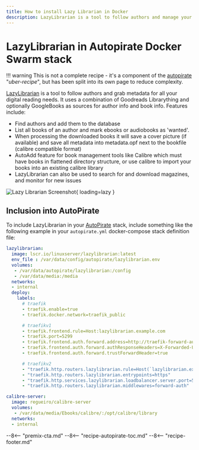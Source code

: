 ```yaml
---
title: How to install Lazy Librarian in Docker
description: LazyLibrarian is a tool to follow authors and manage your ebook / audiobook collection. It's a handy addition to the Autopirate Docker Swarm stack!
---
```


# LazyLibrarian in Autopirate Docker Swarm stack

!!! warning
    This is not a complete recipe - it's a component of the [autopirate](/recipes/autopirate/) "_uber-recipe_", but has been split into its own page to reduce complexity.

[LazyLibrarian](https://github.com/DobyTang/LazyLibrarian) is a tool to follow authors and grab metadata for all your digital reading needs. It uses a combination of Goodreads Librarything and optionally GoogleBooks as sources for author info and book info. Features include:

* Find authors and add them to the database
* List all books of an author and mark ebooks or audiobooks as 'wanted'.
* When processing the downloaded books it will save a cover picture (if available) and save all metadata into metadata.opf next to the bookfile (calibre compatible format)
* AutoAdd feature for book management tools like Calibre which must have books in flattened directory structure, or use calibre to import your books into an existing calibre library
* LazyLibrarian can also be used to search for and download magazines, and monitor for new issues

![Lazy Librarian Screenshot](/images/lazylibrarian.png){ loading=lazy }

## Inclusion into AutoPirate

To include LazyLibrarian in your [AutoPirate](/recipes/autopirate/) stack, include something like the following example in your `autopirate.yml` docker-compose stack definition file:

```yaml
lazylibrarian:
  image: lscr.io/linuxserver/lazylibrarian:latest
  env_file : /var/data/config/autopirate/lazylibrarian.env
  volumes:
   - /var/data/autopirate/lazylibrarian:/config
   - /var/data/media:/media
  networks:
  - internal
  deploy:
    labels:
      # traefik
      - traefik.enable=true
      - traefik.docker.network=traefik_public

      # traefikv1
      - traefik.frontend.rule=Host:lazylibrarian.example.com
      - traefik.port=5299
      - traefik.frontend.auth.forward.address=http://traefik-forward-auth:4181
      - traefik.frontend.auth.forward.authResponseHeaders=X-Forwarded-User
      - traefik.frontend.auth.forward.trustForwardHeader=true        

      # traefikv2
      - "traefik.http.routers.lazylibrarian.rule=Host(`lazylibrarian.example.com`)"
      - "traefik.http.routers.lazylibrarian.entrypoints=https"
      - "traefik.http.services.lazylibrarian.loadbalancer.server.port=5299"
      - "traefik.http.routers.lazylibrarian.middlewares=forward-auth"

calibre-server:
  image: regueiro/calibre-server
  volumes:
   - /var/data/media/Ebooks/calibre/:/opt/calibre/library
  networks:
  - internal    

```

--8<-- "premix-cta.md"
--8<-- "recipe-autopirate-toc.md"
--8<-- "recipe-footer.md"

[^2]: The calibre-server container co-exists within the Lazy Librarian (LL) containers so that LL can automatically add a book to Calibre using the calibre-server interface. The calibre library can then be properly viewed using the [calibre-web][calibre-web] recipe.
